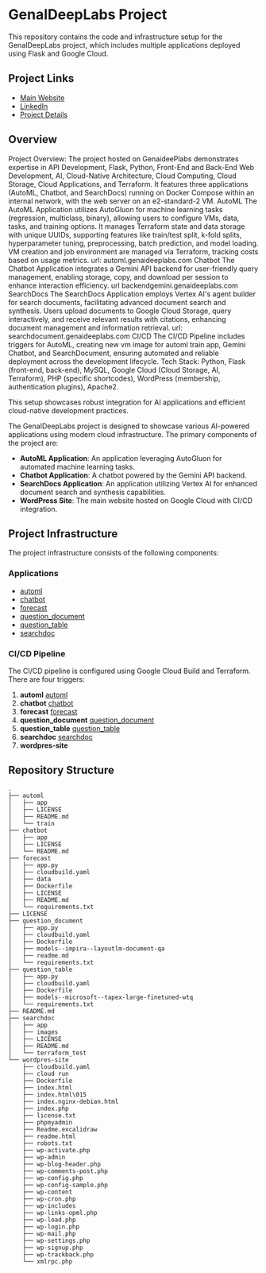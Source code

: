 # GenaIDeepLabs Project

This repository contains the code and infrastructure setup for the GenaIDeepLabs project, which includes multiple applications deployed using Flask and Google Cloud.

## Project Links
- [Main Website](https://genaideeplabs.com)
- [LinkedIn](https://www.linkedin.com/in/mustafaksr/)
- [Project Details](https://excalidraw.com/#json=Sim6EuNZgtowlZ0YFW154,1bkzghBKrvDoxzlPC1Bn2w)

## Overview
Project Overview:
The project hosted on GenaideePlabs demonstrates expertise in API Development, Flask, Python, Front-End and Back-End Web Development, AI, Cloud-Native Architecture, Cloud Computing, Cloud Storage, Cloud Applications, and Terraform. It features three applications (AutoML, Chatbot, and SearchDocs) running on Docker Compose within an internal network, with the web server on an e2-standard-2 VM.
AutoML
The AutoML Application utilizes AutoGluon for machine learning tasks (regression, multiclass, binary), allowing users to configure VMs, data, tasks, and training options. It manages Terraform state and data storage with unique UUIDs, supporting features like train/test split, k-fold splits, hyperparameter tuning, preprocessing, batch prediction, and model loading. VM creation and job environment are managed via Terraform, tracking costs based on usage metrics.
url: automl.genaideeplabs.com
Chatbot
The Chatbot Application integrates a Gemini API backend for user-friendly query management, enabling storage, copy, and download per session to enhance interaction efficiency.
url backendgemini.genaideeplabs.com
SearchDocs
The SearchDocs Application employs Vertex AI's agent builder for search documents, facilitating advanced document search and synthesis. Users upload documents to Google Cloud Storage, query interactively, and receive relevant results with citations, enhancing document management and information retrieval.
url: searchdocument.genaideeplabs.com
CI/CD
The CI/CD Pipeline includes triggers for AutoML, creating new vm image for automl train app, Gemini Chatbot, and SearchDocument, ensuring automated and reliable deployment across the development lifecycle.
Tech Stack: 
Python, Flask (front-end, back-end), MySQL, Google Cloud (Cloud Storage, AI, Terraform), PHP (specific shortcodes), WordPress (membership, authentication plugins), Apache2.

This setup showcases robust integration for AI applications and efficient cloud-native development practices.

The GenaIDeepLabs project is designed to showcase various AI-powered applications using modern cloud infrastructure. The primary components of the project are:

- **AutoML Application**: An application leveraging AutoGluon for automated machine learning tasks.
- **Chatbot Application**: A chatbot powered by the Gemini API backend.
- **SearchDocs Application**: An application utilizing Vertex AI for enhanced document search and synthesis capabilities.
- **WordPress Site**: The main website hosted on Google Cloud with CI/CD integration.

## Project Infrastructure
The project infrastructure consists of the following components:

### Applications

- [automl](automl/)
- [chatbot](chatbot/)
- [forecast](forecast/)
- [question_document](question_document/)
- [question_table](question_table/)
- [searchdoc](searchdoc/)

### CI/CD Pipeline
The CI/CD pipeline is configured using Google Cloud Build and Terraform. There are four triggers:

1. **automl**             [automl](automl/)
2. **chatbot**            [chatbot](chatbot/)  
3. **forecast**           [forecast](forecast/)  
4. **question_document**  [question_document](question_table/)       
5. **question_table**     [question_table](question_table/)     
6. **searchdoc**          [searchdoc](searchdoc/)  
7. **wordpres-site**    



## Repository Structure
```plaintext
.
├── automl
│   ├── app
│   ├── LICENSE
│   ├── README.md
│   └── train
├── chatbot
│   ├── app
│   ├── LICENSE
│   └── README.md
├── forecast
│   ├── app.py
│   ├── cloudbuild.yaml
│   ├── data
│   ├── Dockerfile
│   ├── LICENSE
│   ├── README.md
│   └── requirements.txt
├── LICENSE
├── question_document
│   ├── app.py
│   ├── cloudbuild.yaml
│   ├── Dockerfile
│   ├── models--impira--layoutlm-document-qa
│   ├── readme.md
│   └── requirements.txt
├── question_table
│   ├── app.py
│   ├── cloudbuild.yaml
│   ├── Dockerfile
│   ├── models--microsoft--tapex-large-finetuned-wtq
│   └── requirements.txt
├── README.md
├── searchdoc
│   ├── app
│   ├── images
│   ├── LICENSE
│   ├── README.md
│   └── terraform_test
└── wordpres-site
    ├── cloudbuild.yaml
    ├── cloud run
    ├── Dockerfile
    ├── index.html
    ├── index.html\015
    ├── index.nginx-debian.html
    ├── index.php
    ├── license.txt
    ├── phpmyadmin
    ├── Readme.excalidraw
    ├── readme.html
    ├── robots.txt
    ├── wp-activate.php
    ├── wp-admin
    ├── wp-blog-header.php
    ├── wp-comments-post.php
    ├── wp-config.php
    ├── wp-config-sample.php
    ├── wp-content
    ├── wp-cron.php
    ├── wp-includes
    ├── wp-links-opml.php
    ├── wp-load.php
    ├── wp-login.php
    ├── wp-mail.php
    ├── wp-settings.php
    ├── wp-signup.php
    ├── wp-trackback.php
    └── xmlrpc.php
```
